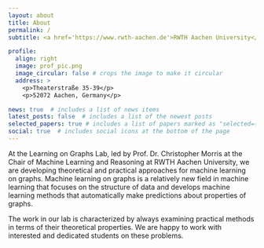 ```yaml
---
layout: about
title: About
permalink: /
subtitle: <a href='https://www.rwth-aachen.de'>RWTH Aachen University</a>.

profile:
  align: right
  image: prof_pic.png
  image_circular: false # crops the image to make it circular
  address: >
    <p>Theaterstraße 35-39</p>
    <p>52072 Aachen, Germany</p>

news: true  # includes a list of news items
latest_posts: false  # includes a list of the newest posts
selected_papers: true # includes a list of papers marked as "selected={true}"
social: true  # includes social icons at the bottom of the page
---
```


At the Learning on Graphs Lab, led by Prof. Dr. Christopher Morris at the Chair of Machine Learning and Reasoning at RWTH Aachen University, we are developing theoretical and practical approaches for machine learning on graphs. Machine learning on graphs is a relatively new field in machine learning that focuses on the structure of data and develops machine learning methods that automatically make predictions about properties of graphs. 

The work in our lab is characterized by always examining practical methods in terms of their theoretical properties. We are happy to work with interested and dedicated students on these problems.

